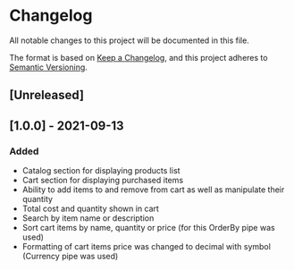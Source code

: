 # Changelog
All notable changes to this project will be documented in this file.

The format is based on [Keep a Changelog](https://keepachangelog.com/en/1.0.0/),
and this project adheres to [Semantic Versioning](https://semver.org/spec/v2.0.0.html).

## [Unreleased]

## [1.0.0] - 2021-09-13
### Added
- Catalog section for displaying products list
- Cart section for displaying purchased items
- Ability to add items to and remove from cart as well as manipulate their quantity
- Total cost and quantity shown in cart
- Search by item name or description
- Sort cart items by name, quantity or price (for this OrderBy pipe was used)
- Formatting of cart items price was changed to decimal with symbol (Currency pipe was used)